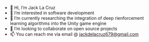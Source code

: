 - 👋 Hi, I’m Jack La Cruz
- 👀 I’m interested in software development
- 🌱 I’m currently researching the integration of deep rienforcement learning algorithms into the Unity game engine
- 💞️ I’m looking to collaborate on open source projects
- 📫 You can reach me via email @ jackdelacruz679@gmail.com

<!---
Jack-DLC/Jack-DLC is a ✨ special ✨ repository because its `README.md` (this file) appears on your GitHub profile.
You can click the Preview link to take a look at your changes.
--->
